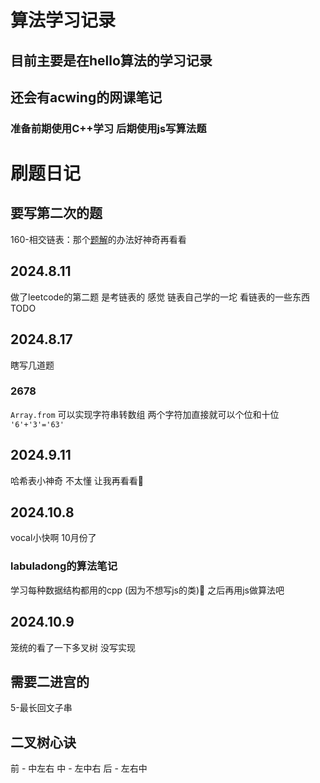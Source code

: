 # 算法学习记录
## 目前主要是在hello算法的学习记录
## 还会有acwing的网课笔记
### 准备前期使用C++学习 后期使用js写算法题

# 刷题日记
## 要写第二次的题
160-相交链表：那个[题解](https://leetcode.cn/problems/intersection-of-two-linked-lists/solutions/811625/xiang-jiao-lian-biao-by-leetcode-solutio-a8jn/?envType=study-plan-v2&envId=top-100-liked)的办法好神奇再看看

## 2024.8.11
做了leetcode的第二题 是考链表的
感觉 链表自己学的一坨 
看链表的一些东西 TODO

## 2024.8.17
瞎写几道题
### 2678
`Array.from` 可以实现字符串转数组
两个字符加直接就可以个位和十位
` '6'+'3'='63' `
## 2024.9.11
哈希表小神奇 不太懂
让我再看看🤔
## 2024.10.8
vocal小快啊 10月份了
### labuladong的算法笔记
学习每种数据结构都用的cpp (因为不想写js的类)🤣
之后再用js做算法吧
## 2024.10.9
笼统的看了一下多叉树 没写实现
## 需要二进宫的
5-最长回文子串
## 二叉树心诀
前 - 中左右
中 - 左中右
后 - 左右中
